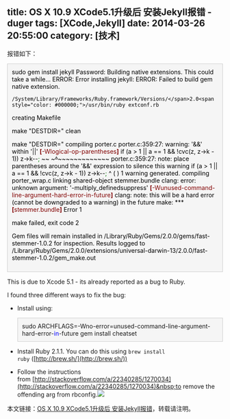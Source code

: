 title: OS X 10.9 XCode5.1升级后 安装Jekyll报错 - duger
tags: [XCode,Jekyll]
date: 2014-03-26 20:55:00
category: [技术]
---

报错如下：
<div style="background-color: #F5F5F5;border: 1px solid #CCCCCC;padding:10px;"><span style="color: #000000;">sudo gem install jekyll
Password:
Building native extensions.  This could take a while...
ERROR:  Error installing jekyll:
    ERROR: Failed to build gem native extension.

    /System/Library/Frameworks/Ruby.framework/Versions/</span>2.0<span style="color: #000000;">/usr/bin/ruby extconf.rb
creating Makefile

make </span>"DESTDIR="<span style="color: #000000;"> clean

make </span>"DESTDIR="<span style="color: #000000;">
compiling porter.c
porter.c:</span>359:27: warning: '&amp;&amp;' within '||' <span style="color: #800000; font-weight: bold;">[</span><span style="color: #800000;">-Wlogical-op-parentheses</span><span style="color: #800000; font-weight: bold;">]</span><span style="color: #000000;">
      if (a &gt; </span>1 || a == 1 &amp;&amp; !cvc(z, z-&gt;k - 1)) z-&gt;k--<span style="color: #008000;">;
</span><span style="color: #000000;">                ~~ ~~~~~~~^~~~~~~~~~~~~~~~~~~~
porter.c:</span>359:27<span style="color: #000000;">: note: place parentheses around the '&amp;&amp;' expression to silence this warning
      if (a &gt; </span>1 || a == 1 &amp;&amp; !cvc(z, z-&gt;k - 1)) z-&gt;k--<span style="color: #008000;">;
</span><span style="color: #000000;">                          ^
                   (                          )
</span>1<span style="color: #000000;"> warning generated.
compiling porter_wrap.c
linking shared-object stemmer.bundle
clang: error: unknown argument: '-multiply_definedsuppress' </span><span style="color: #800000; font-weight: bold;">[</span><span style="color: #800000;">-Wunused-command-line-argument-hard-error-in-future</span><span style="color: #800000; font-weight: bold;">]</span><span style="color: #000000;">
clang: note: this will be a hard error (cannot be downgraded to a warning) in the future
make: *** </span><span style="color: #800000; font-weight: bold;">[</span><span style="color: #800000;">stemmer.bundle</span><span style="color: #800000; font-weight: bold;">]</span> Error 1<span style="color: #000000;">
<!--more-->
make failed</span>, exit code 2<span style="color: #000000;">

Gem files will remain installed in /Library/Ruby/Gems/</span>2.0.0/gems/fast-stemmer-1.0.2<span style="color: #000000;"> for inspection.
Results logged to /Library/Ruby/Gems/</span>2.0.0/extensions/universal-darwin-13/2.0.0/fast-stemmer-1.0.2/gem_make.out</div>

<span>This is due to Xcode 5.1 - its already reported as a bug to Ruby.</span>

I&nbsp;found three different ways to fix the bug:

*   Install using:<div style="background-color: #F5F5F5;border: 1px solid #CCCCCC;padding:10px;">sudo ARCHFLAGS=-Wno-error=unused-command-line-argument-hard-error-<span style="color: #0000ff;">in</span>-future gem install cheatset</div>

*   Install Ruby 2.1.1\. You can do this using&nbsp;`brew install ruby`&nbsp;([http://brew.sh/](http://brew.sh/))
*   Follow the instructions from&nbsp;[http://stackoverflow.com/a/22340285/1270034](http://stackoverflow.com/a/22340285/1270034)&nbsp;to remove the offending arg from rbconfig.![](http://counter.cnblogs.com/blog/rss/3626969)

本文链接：[OS X 10.9 XCode5.1升级后 安装Jekyll报错](http://www.cnblogs.com/duger/p/3626969.html)，转载请注明。